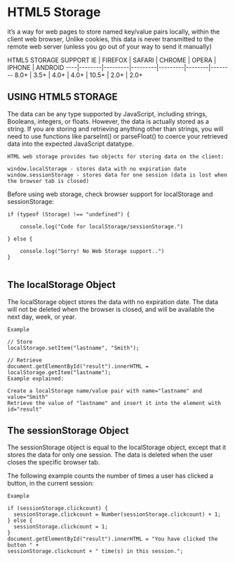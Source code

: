 # HTML5 Storage 
 it’s a way for web pages to store named key/value pairs locally, within the client web browser, Unlike cookies, this data is never transmitted to the remote web server (unless you go out of your way to send it manually)
 
 HTML5 STORAGE SUPPORT
IE	| FIREFOX |	SAFARI |	CHROME |	OPERA |	IPHONE |	ANDROID
----|--------|---------|---------|---------|--------|--------
8.0+ |	3.5+	| 4.0+ |	4.0+	| 10.5+ |	2.0+ |	2.0+


## USING HTML5 STORAGE
The data can be any type supported by JavaScript, including strings, Booleans, integers, or floats. However, the data is actually stored as a string. If you are storing and retrieving anything other than strings, you will need to use functions like parseInt() or parseFloat() to coerce your retrieved data into the expected JavaScript datatype.

```
HTML web storage provides two objects for storing data on the client:

window.localStorage - stores data with no expiration date
window.sessionStorage - stores data for one session (data is lost when the browser tab is closed)

```

Before using web storage, check browser support for localStorage and sessionStorage:

```
if (typeof (Storage) !== "undefined") {

    console.log("Code for localStorage/sessionStorage.")
   
} else {
    
    console.log("Sorry! No Web Storage support..")
}


```


## The localStorage Object
The localStorage object stores the data with no expiration date. The data will not be deleted when the browser is closed, and will be available the next day, week, or year.
```
Example

// Store
localStorage.setItem("lastname", "Smith");

// Retrieve
document.getElementById("result").innerHTML = localStorage.getItem("lastname");
Example explained:

Create a localStorage name/value pair with name="lastname" and value="Smith"
Retrieve the value of "lastname" and insert it into the element with id="result"

````

## The sessionStorage Object
The sessionStorage object is equal to the localStorage object, except that it stores the data for only one session. The data is deleted when the user closes the specific browser tab.

The following example counts the number of times a user has clicked a button, in the current session:
```
Example

if (sessionStorage.clickcount) {
  sessionStorage.clickcount = Number(sessionStorage.clickcount) + 1;
} else {
  sessionStorage.clickcount = 1;
}
document.getElementById("result").innerHTML = "You have clicked the button " +
sessionStorage.clickcount + " time(s) in this session.";

```
